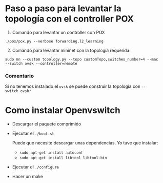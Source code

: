 # Paso a paso para levantar la topología con el controller POX

1. Comando para levantar un controller con POX

```
./pox/pox.py --verbose forwarding.l2_learning
```

2. Comando para levantar mininet con la topología requerida

```
sudo mn --custom topology.py --topo customTopo,switches_number=4 --mac --switch ovsk --controller=remote
```

### Comentario
Si no tenemos instalado el `ovsk` se puede construir la topologia con `--switch ovsbr`

# Como instalar Openvswitch

- Descargar el paquete comprimido
- Ejecutar el `./boot.sh`

	Puede que necesite descargar unas dependencias. Yo tuve que instalar:
	- `sudo apt-get install autoconf`
	- `sudo apt-get install libtool libtool-bin`
- Ejecutar el `./configure`
- Hacer un make